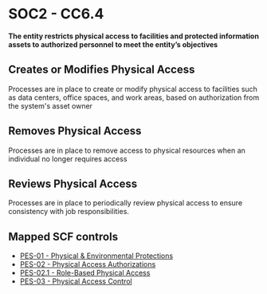 # SOC2 - CC6.4
**The entity restricts physical access to facilities and protected information assets to authorized personnel to meet the entity’s objectives**
## Creates or Modifies Physical Access
Processes are in place to create or modify physical access to facilities such as data centers, office spaces, and work areas, based on authorization from the system's asset owner
## Removes Physical Access
Processes are in place to remove access to physical resources when an individual no longer requires access
## Reviews Physical Access
Processes are in place to periodically review physical access to ensure consistency with job responsibilities.
## Mapped SCF controls
- [PES-01 - Physical & Environmental Protections](../scf/pes-01-physical&environmentalprotections.md)
- [PES-02 - Physical Access Authorizations](../scf/pes-02-physicalaccessauthorizations.md)
- [PES-02.1 - Role-Based Physical Access](../scf/pes-021-role-basedphysicalaccess.md)
- [PES-03 - Physical Access Control](../scf/pes-03-physicalaccesscontrol.md)